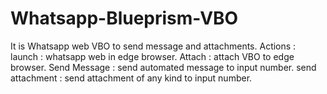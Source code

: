 # Whatsapp-Blueprism-VBO
It is Whatsapp web VBO to send message and attachments.
Actions : 
  launch : whatsapp web in edge browser.
  Attach : attach VBO to edge browser.
  Send Message : send automated message to input number.
  send attachment : send attachment of any kind to input number.
